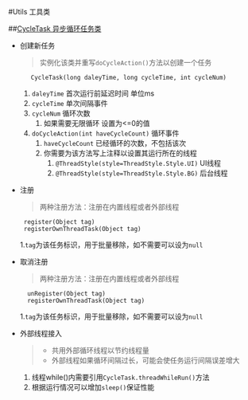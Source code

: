 #Utils 工具类













##[CycleTask 异步循环任务类](CycleTask.java)

* 创建新任务
   >实例化该类并重写`doCycleAction()`方法以创建一个任务

         CycleTask(long daleyTime, long cycleTime, int cycleNum)
   1. `daleyTime` 首次运行前延迟时间 单位ms
   2. `cycleTime` 单次间隔事件
   3. `cycleNum` 循环次数
      1. 如果需要无限循环 设置为<=0的值
   4. `doCycleAction(int haveCycleCount)` 循环事件
      1. `haveCycleCount` 已经循环的次数，不包括该次
      2. 你需要为该方法写上注释以设置其运行所在的线程
            1.  `@ThreadStyle(style=ThreadStyle.Style.UI)` UI线程
            2.  `@ThreadStyle(style=ThreadStyle.Style.BG)` 后台线程

* 注册
   >两种注册方法：注册在内置线程或者外部线程

       register(Object tag)
       registerOwnThreadTask(Object tag)

   1.`tag`为该任务标识，用于批量移除，如不需要可以设为`null`
* 取消注册
   >两种注册方法：注册在内置线程或者外部线程

        unRegister(Object tag)
        registerOwnThreadTask(Object tag)

   1.`tag`为该任务标识，用于批量移除，如不需要可以设为`null`

* 外部线程接入
   >* 共用外部循环线程以节约线程量
   >* 外部线程如果循环间隔过长，可能会使任务运行间隔误差增大
   1. 线程while()内需要引用`CycleTask.threadWhileRun()`方法
   2. 根据运行情况可以增加`sleep()`保证性能
